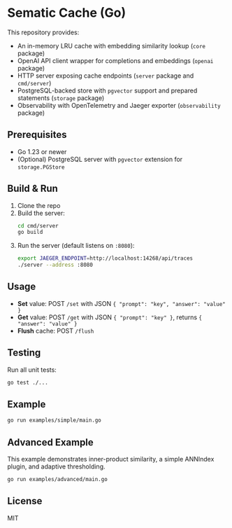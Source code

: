 # Sematic Cache (Go)

This repository provides:
  - An in-memory LRU cache with embedding similarity lookup (`core` package)
  - OpenAI API client wrapper for completions and embeddings (`openai` package)
  - HTTP server exposing cache endpoints (`server` package and `cmd/server`)
  - PostgreSQL-backed store with `pgvector` support and prepared statements (`storage` package)
  - Observability with OpenTelemetry and Jaeger exporter (`observability` package)

## Prerequisites
- Go 1.23 or newer
- (Optional) PostgreSQL server with `pgvector` extension for `storage.PGStore`

## Build & Run
1. Clone the repo
2. Build the server:
   ```bash
   cd cmd/server
   go build
   ```
3. Run the server (default listens on `:8080`):
   ```bash
   export JAEGER_ENDPOINT=http://localhost:14268/api/traces
   ./server --address :8080
   ```

## Usage
- **Set** value: POST `/set` with JSON `{ "prompt": "key", "answer": "value" }`
- **Get** value: POST `/get` with JSON `{ "prompt": "key" }`, returns `{ "answer": "value" }`
- **Flush** cache: POST `/flush`

## Testing
Run all unit tests:
```bash
go test ./...
```

## Example
```bash
go run examples/simple/main.go
```

## Advanced Example
This example demonstrates inner-product similarity, a simple ANNIndex plugin, and adaptive thresholding.
```bash
go run examples/advanced/main.go
```

## License
MIT